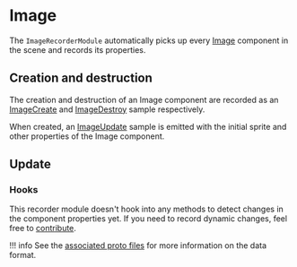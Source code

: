 # Image

The `ImageRecorderModule` automatically picks up every [Image](https://docs.unity3d.com/Packages/com.unity.ugui@2.0/manual/script-Image.html) component in the scene and records its properties.

## Creation and destruction

The creation and destruction of an Image component are recorded as an [ImageCreate](../../../advanced/format-specifications/unity/ui/image.md#imagecreate) and [ImageDestroy](../../../advanced/format-specifications/unity/ui/image.md#imagedestroy) sample respectively.

When created, an [ImageUpdate](../../../advanced/format-specifications/unity/ui/image.md#imageupdate) sample is emitted with the initial sprite and other properties of the Image component.

## Update

### Hooks

This recorder module doesn't hook into any methods to detect changes in the component properties yet. If you need to record dynamic changes, feel free to [contribute](../../../../contributing.md).

!!! info
    See the [associated proto files](../../../advanced/format-specifications/unity/ui/image.md) for more information on the data format.